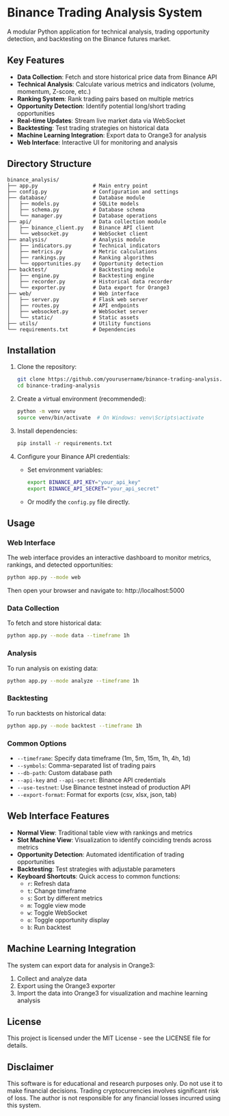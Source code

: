 # Binance Trading Analysis System

A modular Python application for technical analysis, trading opportunity detection, and backtesting on the Binance futures market.

## Key Features

- **Data Collection**: Fetch and store historical price data from Binance API
- **Technical Analysis**: Calculate various metrics and indicators (volume, momentum, Z-score, etc.)
- **Ranking System**: Rank trading pairs based on multiple metrics
- **Opportunity Detection**: Identify potential long/short trading opportunities
- **Real-time Updates**: Stream live market data via WebSocket
- **Backtesting**: Test trading strategies on historical data
- **Machine Learning Integration**: Export data to Orange3 for analysis
- **Web Interface**: Interactive UI for monitoring and analysis

## Directory Structure

```
binance_analysis/
├── app.py                  # Main entry point
├── config.py               # Configuration and settings
├── database/               # Database module
│   ├── models.py           # SQLite models
│   ├── schema.py           # Database schema
│   └── manager.py          # Database operations
├── api/                    # Data collection module
│   ├── binance_client.py   # Binance API client
│   └── websocket.py        # WebSocket client
├── analysis/               # Analysis module
│   ├── indicators.py       # Technical indicators
│   ├── metrics.py          # Metric calculations
│   ├── rankings.py         # Ranking algorithms
│   └── opportunities.py    # Opportunity detection
├── backtest/               # Backtesting module
│   ├── engine.py           # Backtesting engine
│   ├── recorder.py         # Historical data recorder
│   └── exporter.py         # Data export for Orange3
├── web/                    # Web interface
│   ├── server.py           # Flask web server
│   ├── routes.py           # API endpoints
│   ├── websocket.py        # WebSocket server
│   └── static/             # Static assets
├── utils/                  # Utility functions
└── requirements.txt        # Dependencies
```

## Installation

1. Clone the repository:
   ```bash
   git clone https://github.com/yourusername/binance-trading-analysis.git
   cd binance-trading-analysis
   ```

2. Create a virtual environment (recommended):
   ```bash
   python -m venv venv
   source venv/bin/activate  # On Windows: venv\Scripts\activate
   ```

3. Install dependencies:
   ```bash
   pip install -r requirements.txt
   ```

4. Configure your Binance API credentials:
   - Set environment variables:
     ```bash
     export BINANCE_API_KEY="your_api_key"
     export BINANCE_API_SECRET="your_api_secret"
     ```
   - Or modify the `config.py` file directly.

## Usage

### Web Interface

The web interface provides an interactive dashboard to monitor metrics, rankings, and detected opportunities:

```bash
python app.py --mode web
```

Then open your browser and navigate to: http://localhost:5000

### Data Collection

To fetch and store historical data:

```bash
python app.py --mode data --timeframe 1h
```

### Analysis

To run analysis on existing data:

```bash
python app.py --mode analyze --timeframe 1h
```

### Backtesting

To run backtests on historical data:

```bash
python app.py --mode backtest --timeframe 1h
```

### Common Options

- `--timeframe`: Specify data timeframe (1m, 5m, 15m, 1h, 4h, 1d)
- `--symbols`: Comma-separated list of trading pairs
- `--db-path`: Custom database path
- `--api-key` and `--api-secret`: Binance API credentials
- `--use-testnet`: Use Binance testnet instead of production API
- `--export-format`: Format for exports (csv, xlsx, json, tab)

## Web Interface Features

- **Normal View**: Traditional table view with rankings and metrics
- **Slot Machine View**: Visualization to identify coinciding trends across metrics
- **Opportunity Detection**: Automated identification of trading opportunities
- **Backtesting**: Test strategies with adjustable parameters
- **Keyboard Shortcuts**: Quick access to common functions:
  - `r`: Refresh data
  - `t`: Change timeframe
  - `s`: Sort by different metrics
  - `m`: Toggle view mode
  - `w`: Toggle WebSocket
  - `o`: Toggle opportunity display
  - `b`: Run backtest

## Machine Learning Integration

The system can export data for analysis in Orange3:

1. Collect and analyze data
2. Export using the Orange3 exporter
3. Import the data into Orange3 for visualization and machine learning analysis

## License

This project is licensed under the MIT License - see the LICENSE file for details.

## Disclaimer

This software is for educational and research purposes only. Do not use it to make financial decisions. Trading cryptocurrencies involves significant risk of loss. The author is not responsible for any financial losses incurred using this system.
